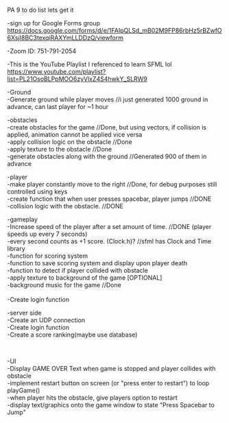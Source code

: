 PA 9 to do list lets get it

-sign up for Google Forms group
https://docs.google.com/forms/d/e/1FAIpQLSd_mB02M9FP86rbHz5rBZwfO6XsjI8BC3texqiRAXYmLLDDzQ/viewform

-Zoom ID: 751-791-2054

-This is the YouTube Playlist I referenced to learn SFML lol https://www.youtube.com/playlist?list=PL21OsoBLPpMOO6zyVlxZ4S4hwkY_SLRW9

-Ground<br />
-Generate ground while player moves //i just generated 1000 ground in advance, can last player for ~1 hour<br />

-obstacles<br />
-create obstacles for the game	//Done, but using vectors, if collision is applied, animation cannot be applied vice versa<br />
-apply collision logic on the obstacle	//Done<br />
-apply texture to the obstacle		//Done<br />
-generate obstacles along with the ground	//Generated 900 of them in advance<br />

-player<br />
-make player constantly move to the right	//Done, for debug purposes still controlled using keys<br />
-create function that when user presses spacebar, player jumps //DONE<br />
-collision logic with the obstacle.	//DONE<br />

-gameplay<br />	
-Increase speed of the player after a set amount of time. //DONE (player speeds up every 7 seconds)<br />
-every second counts as +1 score. (Clock.h)? //sfml has Clock and Time library<br />
-function for scoring system<br />
-function to save scoring system and display upon player death<br />
-function to detect if player collided with obstacle<br />
-apply texture to background of the game [OPTIONAL]<br />
-background music for the game //Done<br />
<br />
-Create login function<br />

-server side<br />
-Create an UDP connection<br />
-Create login function<br />
-Create a score ranking(maybe use database)<br />

<br />

-UI<br />
	-Display GAME OVER Text when game is stopped and player collides with obstacle<br />
	-implement restart button on screen (or "press enter to restart") to loop playGame()<br />
	-when player hits the obstacle, give players option to restart<br />
	-display text/graphics onto the game window to state "Press Spacebar to Jump" <br />
